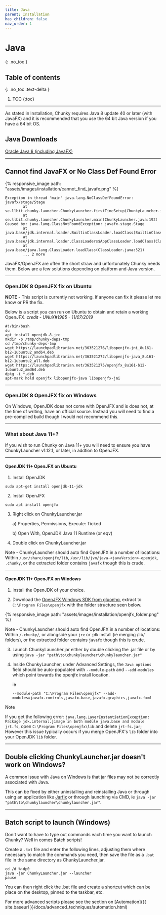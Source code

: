 ```yaml
---
title: Java
parent: Installation
has_children: false
nav_order: 1
---
```


# Java
{: .no_toc }

## Table of contents
{: .no_toc .text-delta }

1. TOC
{:toc}

---

As stated in Installation, Chunky requires Java 8 update 40 or later (with JavaFX) and it is recommended that you use the 64 bit Java version if you have a 64 bit OS.

## Java Downloads

[Oracle Java 8 (including JavaFX)](https://www.java.com/en/download/manual.jsp)

---

## Cannot find JavaFX or No Class Def Found Error

{% responsive_image path: "assets/images/installation/cannot_find_javafx.png" %}

```
Exception in thread "main" java.lang.NoClassDefFoundError: javafx/stage/Stage
        at se.llbit.chunky.launcher.ChunkyLauncher.firstTimeSetup(ChunkyLauncher.java:274)
        at se.llbit.chunky.launcher.ChunkyLauncher.main(ChunkyLauncher.java:192)
Caused by: java.lang.ClassNotFoundException: javafx.stage.Stage
        at java.base/jdk.internal.loader.BuiltinClassLoader.loadClass(BuiltinClassLoader.java:581)
        at java.base/jdk.internal.loader.ClassLoaders$AppClassLoader.loadClass(ClassLoaders.java:178)
        at java.base/java.lang.ClassLoader.loadClass(ClassLoader.java:521)
        ... 2 more
```

JavaFX/OpenJFX are often the short straw and unfortunately Chunky needs them. Below are a few solutions depending on platform and Java version.

---

### OpenJDK 8 OpenJFX fix on Ubuntu

**NOTE** - This script is currently not working. If anyone can fix it please let me know or PR the fix.

Below is a script you can run on Ubuntu to obtain and retain a working OpenJFX. *credit - UNuX#1985 - 11/07/2019*


```
#!/bin/bash
su
apt install openjdk-8-jre
mkdir -p /tmp/chunky-deps-tmp
cd /tmp/chunky-deps-tmp
wget https://launchpadlibrarian.net/363521276/libopenjfx-jni_8u161-b12-1ubuntu2_amd64.deb
wget https://launchpadlibrarian.net/363521272/libopenjfx-java_8u161-b12-1ubuntu2_all.deb
wget https://launchpadlibrarian.net/363521275/openjfx_8u161-b12-1ubuntu2_amd64.deb
dpkg -i *.deb
apt-mark hold openjfx libopenjfx-java libopenjfx-jni
```

---

### OpenJDK 8 OpenJFX fix on Windows

On Windows, OpenJDK does not come with OpenJFX and is does not, at the time of writing, have an official source. Instead you will need to find a pre-compiled build though I would not recommend this.

---

### What about Java 11+?

If you wish to run Chunky on Java 11+ you will need to ensure you have ChunkyLauncher v1.12.1, or later, in addtion to OpenJFX.

---

#### OpenJDK 11+ OpenJFX on Ubuntu

1. Install OpenJDK

`sudo apt-get install openjdk-11-jdk`

2. Install OpenJFX

`sudo apt install openjfx`

3. Right click on ChunkyLauncher.jar

	a) Properties, Permissions, Execute: Ticked

	b) Open With, OpenJDK Java 11 Runtime (or eqv)

4. Double click on ChunkyLauncher.jar

Note - ChunkyLauncher should auto find OpenJFX in a number of locations: Within `/usr/share/openjfx/lib`, `/usr/lib/jvm/java-<javaVersion>-openjdk`, `.chunky`, or the extracted folder contains `javafx` though this is crude.

---

#### OpenJDK 11+ OpenJFX on Windows

1. Install the OpenJDK of your choice.

2. Download the [OpenJFX Windows SDK from gluonhq](https://gluonhq.com/products/javafx/), extract to `C:\Program Files\openjfx` with the folder structure seen below.

{% responsive_image path: "assets/images/installation/openjfx_folder.png" %}

Note - ChunkyLauncher should auto find OpenJFX in a number of locations: Within `/.chunky/`, or alongside your `jre` or `jdk` install (ie merging /lib/ folders), or the extracted folder contains `javafx` though this is crude.

3. Launch ChunkyLauncher.jar either by double clicking the .jar file or by using `java -jar "path\to\chunkylauncher\chunkylauncher.jar"`

4. Inside ChunkyLauncher, under Advanced Settings, the `Java options` field should be auto-populated with `--module-path` and `--add-modules` which point towards the openjfx install location.

    ie

    `--module-path "C:\Program Files\openjfx" --add-modules=javafx.controls,javafx.base,javafx.graphics,javafx.fxml`


Note

If you get the following error: `java.lang.LayerInstantiationException: Package jdk.internal.jimage in both module java.base and module jrt.fs`, open `C:\Program Files\openjfx\lib` and delete `jrt-fs.jar`; However this issue typically occurs if you merge OpenJFX's `lib` folder into your OpenJDK `lib` folder.

---

## Double clicking ChunkyLauncher.jar doesn't work on Windows?

A common issue with Java on Windows is that jar files may not be correctly associated with Java.

This can be fixed by either uninstalling and reinstalling Java or through using an application like [Jarfix](https://johann.loefflmann.net/en/software/jarfix/index.html) or through launching via CMD, ie `java -jar "path\to\chunkylauncher\chunkylauncher.jar"`.

---

## Batch script to launch (Windows)

Don't want to have to type out commands each time you want to launch Chunky? Well in comes Batch scripts!

Create a `.txt` file and enter the following lines, adjusting them where necessary to match the commands you need, then save the file as a `.bat` file in the same directory as ChunkyLauncher.jar.

```
cd /d %~dp0
java -jar ChunkyLauncher.jar --launcher
pause
```

You can then right click the .bat file and create a shortcut which can be place on the desktop, pinned to the taskbar, etc.

For more advanced scripts please see the section on [Automation]({{ site.baseurl }}/docs/advanced_techniques/automation.html)
